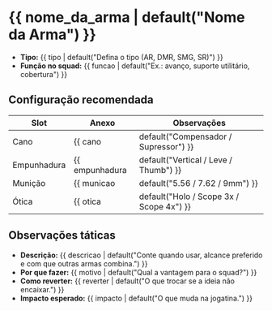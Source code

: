 # {{ nome_da_arma | default("Nome da Arma") }}

- **Tipo:** {{ tipo | default("Defina o tipo (AR, DMR, SMG, SR)") }}
- **Função no squad:** {{ funcao | default("Ex.: avanço, suporte utilitário, cobertura") }}

## Configuração recomendada

| Slot | Anexo | Observações |
|------|-------|-------------|
| Cano | {{ cano | default("Compensador / Supressor") }} | |
| Empunhadura | {{ empunhadura | default("Vertical / Leve / Thumb") }} | |
| Munição | {{ municao | default("5.56 / 7.62 / 9mm") }} | |
| Ótica | {{ otica | default("Holo / Scope 3x / Scope 4x") }} | |

## Observações táticas
- **Descrição:** {{ descricao | default("Conte quando usar, alcance preferido e com que outras armas combina.") }}
- **Por que fazer:** {{ motivo | default("Qual a vantagem para o squad?") }}
- **Como reverter:** {{ reverter | default("O que trocar se a ideia não encaixar.") }}
- **Impacto esperado:** {{ impacto | default("O que muda na jogatina.") }}
